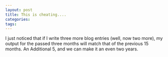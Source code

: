 ```yaml
---
layout: post
title: This is cheating....
categories: 
tags: 
---
```


  <p>I just noticed that if I write three more blog entries (well, now two more), my output for the passed three months will match that of the previous 15 months.  An Additional 5, and we can make it an even two years.</p>